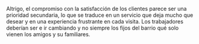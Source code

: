 Altrigo, el compromiso con la satisfacción de los clientes parece ser una prioridad secundaria, lo que se traduce en un servicio que deja mucho que desear y en una experiencia frustrante en cada visita. Los trabajadores deberían ser e ir cambiando y no siempre los fijos del barrio qué solo vienen los amigos y su familiares.
